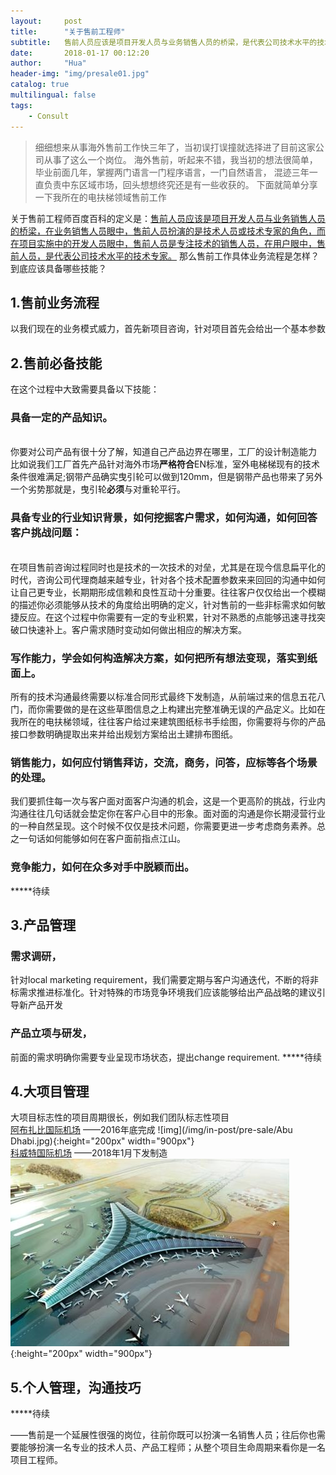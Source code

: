 ```yaml
---
layout:     post
title:      "关于售前工程师"
subtitle:   售前人员应该是项目开发人员与业务销售人员的桥梁，是代表公司技术水平的技术专家
date:       2018-01-17 00:12:20
author:     "Hua"
header-img: "img/presale01.jpg"
catalog: true
multilingual: false
tags:
    - Consult
---
```


> 细细想来从事海外售前工作快三年了，当初误打误撞就选择进了目前这家公司从事了这么一个岗位。
海外售前，听起来不错，我当初的想法很简单，毕业前面几年，掌握两门语言一门程序语言，一门自然语言，
混迹三年一直负责中东区域市场，回头想想终究还是有一些收获的。
下面就简单分享一下我所在的电扶梯领域售前工作

关于售前工程师百度百科的定义是：[售前人员应该是项目开发人员与业务销售人员的桥梁，在业务销售人员眼中，售前人员扮演的是技术人员或技术专家的角色，而在项目实施中的开发人员眼中，售前人员是专注技术的销售人员，在用户眼中，售前人员，是代表公司技术水平的技术专家。](https://baike.baidu.com/item/%E5%94%AE%E5%89%8D%E5%B7%A5%E7%A8%8B%E5%B8%88/9341955?fr=aladdin)
那么售前工作具体业务流程是怎样？到底应该具备哪些技能？

## 1.售前业务流程
以我们现在的业务模式威力，首先新项目咨询，针对项目首先会给出一个基本参数

## 2.售前必备技能
在这个过程中大致需要具备以下技能：
### 具备一定的产品知识。
<br>你要对公司产品有很十分了解，知道自己产品边界在哪里，工厂的设计制造能力
比如说我们工厂首先产品针对海外市场**严格符合**EN标准，室外电梯梯现有的技术条件很难满足;钢带产品确实曳引轮可以做到120mm，但是钢带产品也带来了另外一个劣势那就是，曳引轮**必须**与对重轮平行。
### 具备专业的行业知识背景，如何挖掘客户需求，如何沟通，如何回答客户挑战问题：
<br>在项目售前咨询过程同时也是技术的一次技术的对垒，尤其是在现今信息扁平化的时代，咨询公司代理商越来越专业，针对各个技术配置参数来来回回的沟通中如何让自己更专业，长期期形成信赖和良性互动十分重要。往往客户仅仅给出一个模糊的描述你必须能够从技术的角度给出明确的定义，针对售前的一些非标需求如何敏捷反应。在这个过程中你需要有一定的专业积累，针对不熟悉的点能够迅速寻找突破口快速补上。客户需求随时变动如何做出相应的解决方案。
### 写作能力，学会如何构造解决方案，如何把所有想法变现，落实到纸面上。
所有的技术沟通最终需要以标准合同形式最终下发制造，从前端过来的信息五花八门，而你需要做的是在这些草图信息之上构建出完整准确无误的产品定义。比如在我所在的电扶梯领域，往往客户给过来建筑图纸标书手绘图，你需要将与你的产品接口参数明确提取出来并给出规划方案给出土建排布图纸。
### 销售能力，如何应付销售拜访，交流，商务，问答，应标等各个场景的处理。
我们要抓住每一次与客户面对面客户沟通的机会，这是一个更高阶的挑战，行业内沟通往往几句话就会垫定你在客户心目中的形象。面对面的沟通是你长期浸营行业的一种自然呈现。这个时候不仅仅是技术问题，你需要更进一步考虑商务素养。总之一句话如何能够如何在客户面前指点江山。
### 竞争能力，如何在众多对手中脱颖而出。
*****待续
## 3.产品管理
### 需求调研，
针对local marketing requirement，我们需要定期与客户沟通迭代，不断的将非标需求推进标准化。针对特殊的市场竞争环境我们应该能够给出产品战略的建议引导新产品开发
### 产品立项与研发，
前面的需求明确你需要专业呈现市场状态，提出change requirement.
*****待续
## 4.大项目管理
大项目标志性的项目周期很长，例如我们团队标志性项目
<br>[阿布扎比国际机场](http://www.abudhabiairport.ae/english/) ——2016年底完成
![img](/img/in-post/pre-sale/Abu Dhabi.jpg){:height="200px" width="900px"}
<br>[科威特国际机场](https://www.dgca.gov.kw/ar/travellers/) ——2018年1月下发制造
![img](/img/in-post/pre-sale/Kuwait-Air.jpg){:height="200px" width="900px"}

## 5.个人管理，沟通技巧
*****待续

——售前是一个延展性很强的岗位，往前你既可以扮演一名销售人员；往后你也需要能够扮演一名专业的技术人员、产品工程师；从整个项目生命周期来看你是一名项目工程师。


